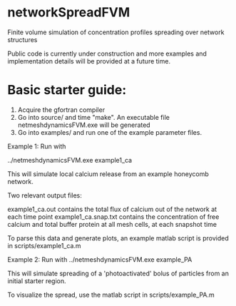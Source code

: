 # networkSpreadFVM
Finite volume simulation of concentration profiles spreading over network structures

Public code is currently under construction and more examples and implementation details will be provided at a future time.

# Basic starter guide:

1) Acquire the gfortran compiler
2) Go into source/ and time "make".
An executable file netmeshdynamicsFVM.exe will be generated
3) Go into examples/ and run one of the example parameter files.

Example 1:
Run with

../netmeshdynamicsFVM.exe example1_ca

This will simulate local calcium release from an example honeycomb network.

Two relevant output files:

example1_ca.out contains the total flux of calcium out of the network at each time point
example1_ca.snap.txt contains the concentration of free calcium and total buffer protein at all mesh cells, at each snapshot time

To parse this data and generate plots, an example matlab script is provided in scripts/example1_ca.m

Example 2:
Run with
../netmeshdynamicsFVM.exe example_PA

This will simulate spreading of a 'photoactivated' bolus of particles from an initial starter region.

To visualize the spread, use the matlab script in scripts/example_PA.m
